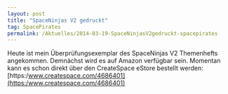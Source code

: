 ```yaml
---
layout: post
title: "SpaceNinjas V2 gedruckt"
tag: SpacePirates
permalink: /Aktuelles/2014-03-19-SpaceNinjasV2gedruckt-spacepirates
---
```


Heute ist mein Überprüfungsexemplar des SpaceNinjas V2 Themenhefts angekommen. Demnächst wird es auf Amazon verfügbar sein. Momentan kann es schon direkt über den CreateSpace eStore bestellt werden: [https:/www.createspace.com/4686401](https:/www.createspace.com/4686401)
